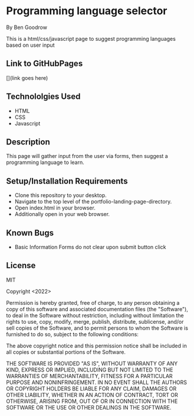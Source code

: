 # Programming language selector
By Ben Goodrow

This is a html/css/javascript page to suggest programming languages based on user input

## Link to GitHubPages
[](link goes here)

## Technololgies Used
* HTML
* CSS
* Javascript

## Description
This page will gather input from the user via forms, then suggest a programming language to learn.

## Setup/Installation Requirements
* Clone this repository to your desktop.
* Navigate to the top level of the portfolio-landing-page-directory.
* Open index.html in your browser.
* Additionally open []() in your web browser.

## Known Bugs
* Basic Information Forms do not clear upon submit button click

## License
MIT

Copyright <2022> <Benjamin Goodrow>

Permission is hereby granted, free of charge, to any person obtaining a copy of this software and associated documentation files (the "Software"), to deal in the Software without restriction, including without limitation the rights to use, copy, modify, merge, publish, distribute, sublicense, and/or sell copies of the Software, and to permit persons to whom the Software is furnished to do so, subject to the following conditions:

The above copyright notice and this permission notice shall be included in all copies or substantial portions of the Software.

THE SOFTWARE IS PROVIDED "AS IS", WITHOUT WARRANTY OF ANY KIND, EXPRESS OR IMPLIED, INCLUDING BUT NOT LIMITED TO THE WARRANTIES OF MERCHANTABILITY, FITNESS FOR A PARTICULAR PURPOSE AND NONINFRINGEMENT. IN NO EVENT SHALL THE AUTHORS OR COPYRIGHT HOLDERS BE LIABLE FOR ANY CLAIM, DAMAGES OR OTHER LIABILITY, WHETHER IN AN ACTION OF CONTRACT, TORT OR OTHERWISE, ARISING FROM, OUT OF OR IN CONNECTION WITH THE SOFTWARE OR THE USE OR OTHER DEALINGS IN THE SOFTWARE.